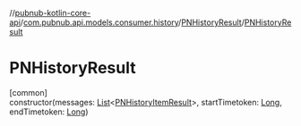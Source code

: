 //[pubnub-kotlin-core-api](../../../index.md)/[com.pubnub.api.models.consumer.history](../index.md)/[PNHistoryResult](index.md)/[PNHistoryResult](-p-n-history-result.md)

# PNHistoryResult

[common]\
constructor(messages: [List](https://kotlinlang.org/api/core/kotlin-stdlib/kotlin.collections/-list/index.html)&lt;[PNHistoryItemResult](../-p-n-history-item-result/index.md)&gt;, startTimetoken: [Long](https://kotlinlang.org/api/core/kotlin-stdlib/kotlin/-long/index.html), endTimetoken: [Long](https://kotlinlang.org/api/core/kotlin-stdlib/kotlin/-long/index.html))

